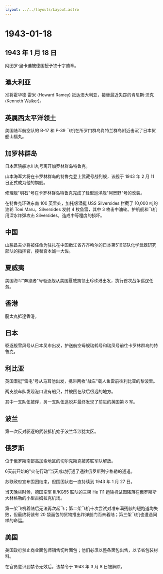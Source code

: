 ```yaml
---
layout: ../../layouts/Layout.astro
---
```


# 1943-01-18

## 1943 年 1 月 18 日

阿图罗·里卡迪被德国授予铁十字勋章。

## 澳大利亚

准将霍华德·雷米 (Howard Ramey) 抵达澳大利亚，接替最近失踪的肯尼斯·沃克
(Kenneth Walker)。

## 英属西太平洋领土

美国陆军航空队的 B-17 和 P-39
飞机在所罗门群岛肖特兰群岛附近击沉了日本货船山福丸。

## 加罗林群岛

日本医院船冰川丸号离开加罗林群岛特鲁克。

山本海军大将在卡罗林群岛的特鲁克登上武藏号战列舰，该舰于 1943 年 2 月 11
日正式成为他的旗舰。

修理舰"明石"号在卡罗林群岛特鲁克完成了轻型巡洋舰"阿贺野"号的改装。

在特鲁克环礁东南 100 英里处，加托级潜艇 USS Silversides 拦截了 10,000
吨的油轮 Toei Maru。Silversides 发射 4 枚鱼雷，其中 3
枚击中油轮。护航舰和飞机用深水炸弹攻击 Silversides，造成中等程度的损坏。

## 中国

山脇昌夫少将被任命为驻扎在中国嫩江省齐齐哈尔的日本第516部队化学武器研究部队的指挥官，接替宫本诚一大佐。

## 夏威夷

美国海军"奔跑者"号驱逐舰从美国夏威夷领土珍珠港出发，执行首次战争巡逻任务。

## 香港

龍太丸抵達香港。

## 日本

驱逐舰雪风号从日本吴市出发，护送航空母舰瑞鹤号和瑞凤号前往卡罗林群岛的特鲁克。

## 利比亚

英国潜艇"雷电"号从马耳他出发，携带两枚"战车"载人鱼雷前往利比亚的黎波里。

两支战车队发现港口没有船只，并被困在敌后很远的地方。

其中一支队伍被俘，另一支队伍逃脱并最终发现了前进的英国第 8 军。

## 波兰

第一次反对驱逐的武装抵抗始于波兰华沙犹太区。

## 俄罗斯

位于俄罗斯南部高加索地区的切尔克斯克被苏联军队解放。

6天前开始的"火花行动"当天成功打通了通往俄罗斯列宁格勒的通道。

苏联政府宣布围困结束，但围困状态一直持续到 1943 年 1 月 27 日。

当天晚些时候，德国空军 III/KG55 联队的三架 He 111
运输机试图降落在俄罗斯斯大林格勒的小型古姆拉克机场。

第一架飞机着陆后无法再次起飞；第二架飞机十次尝试对准布满残骸的短跑道均失败，但最终将装有
20 袋面包的货物推出炸弹舱门而未着陆；第三架飞机也遭遇同样的命运。

## 美国

美国政府禁止商业面包师销售切片面包；他们必须以整条面包出售，以节省包装材料。

在官员意识到禁令无效后，该禁令于 1943 年 3 月 8 日被解除。